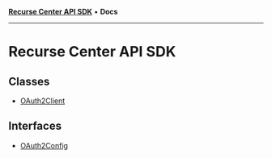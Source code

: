 [**Recurse Center API SDK**](README.md) • **Docs**

***

# Recurse Center API SDK

## Classes

- [OAuth2Client](classes/OAuth2Client.md)

## Interfaces

- [OAuth2Config](interfaces/OAuth2Config.md)

